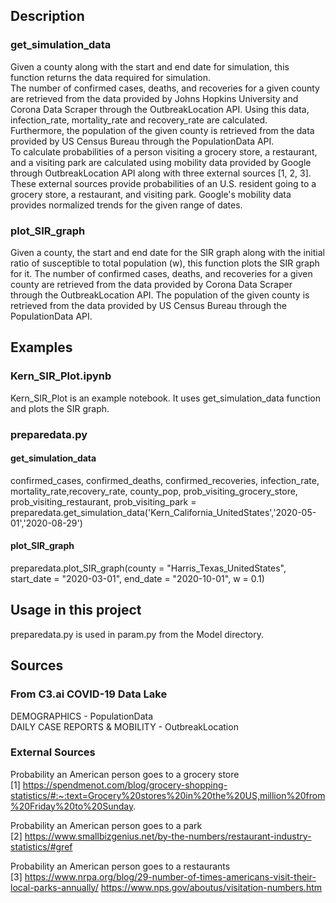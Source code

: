 ## Description
### get_simulation_data
Given a county along with the start and end date for simulation, this function returns the data required for simulation.  
The number of confirmed cases, deaths, and recoveries for a given county are retrieved from the data provided by Johns Hopkins University and Corona Data Scraper through the OutbreakLocation API. Using this data, infection_rate, mortality_rate and recovery_rate are calculated.  
Furthermore, the population of the given county is retrieved from the data provided by US Census Bureau through the PopulationData API.  
To calculate probabilities of a person visiting a grocery store, a restaurant, and a visiting park are calculated using mobility data provided by Google through OutbreakLocation API along with three external sources [1, 2, 3]. These external sources provide probabilities of an U.S. resident going to a grocery store, a restaurant, and visiting park. Google's mobility data provides normalized trends for the given range of dates. 

### plot_SIR_graph
Given a county, the start and end date for the SIR graph along with the initial ratio of susceptible to total population (w), this function plots the SIR graph for it. The number of confirmed cases, deaths, and recoveries for a given county are retrieved from the data provided by Corona Data Scraper through the OutbreakLocation API. The population of the given county is retrieved from the data provided by US Census Bureau through the PopulationData API. 

## Examples
### Kern_SIR_Plot.ipynb
Kern_SIR_Plot is an example notebook. It uses get_simulation_data function and plots the SIR graph.  

### preparedata.py
#### get_simulation_data
confirmed_cases, confirmed_deaths, confirmed_recoveries, infection_rate, mortality_rate,recovery_rate, county_pop, prob_visiting_grocery_store, prob_visiting_restaurant, prob_visiting_park = preparedata.get_simulation_data('Kern_California_UnitedStates','2020-05-01','2020-08-29')

#### plot_SIR_graph
preparedata.plot_SIR_graph(county = "Harris_Texas_UnitedStates", start_date = "2020-03-01", end_date = "2020-10-01", w = 0.1)

## Usage in this project
preparedata.py is used in param.py from the Model directory. 

## Sources
### From C3.ai COVID-19 Data Lake
DEMOGRAPHICS - PopulationData  
DAILY CASE REPORTS & MOBILITY - OutbreakLocation

### External Sources
Probability an American person goes to a grocery store  
[1] https://spendmenot.com/blog/grocery-shopping-statistics/#:~:text=Grocery%20stores%20in%20the%20US,million%20from%20Friday%20to%20Sunday.  

Probability an American person goes to a park  
[2] https://www.smallbizgenius.net/by-the-numbers/restaurant-industry-statistics/#gref  
    
Probability an American person goes to a restaurants  
[3] https://www.nrpa.org/blog/29-number-of-times-americans-visit-their-local-parks-annually/ https://www.nps.gov/aboutus/visitation-numbers.htm

 
